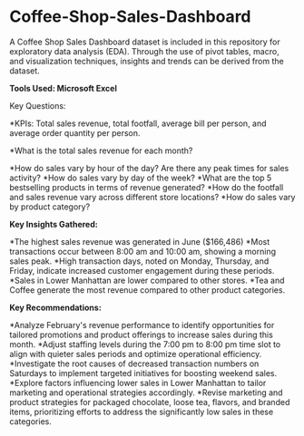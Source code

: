 # Coffee-Shop-Sales-Dashboard
A Coffee Shop Sales Dashboard dataset is included in this repository for exploratory data analysis (EDA). Through the use of pivot tables, macro, and visualization techniques, insights and trends can be derived from the dataset.

**Tools Used: Microsoft Excel**

Key Questions:

*KPIs: Total sales revenue, total footfall, average bill per person, and average order quantity per person.

*What is the total sales revenue for each month?

*How do sales vary by hour of the day? Are there any peak times for sales activity?
*How do sales vary by day of the week?
*What are the top 5 bestselling products in terms of revenue generated?
*How do the footfall and sales revenue vary across different store locations?
*How do sales vary by product category?

**Key Insights Gathered:**

*The highest sales revenue was generated in June ($166,486)
*Most transactions occur between 8:00 am and 10:00 am, showing a morning sales peak.
*High transaction days, noted on Monday, Thursday, and Friday, indicate increased customer engagement during these periods.
*Sales in Lower Manhattan are lower compared to other stores.
*Tea and Coffee generate the most revenue compared to other product categories.

**Key Recommendations:**

*Analyze February's revenue performance to identify opportunities for tailored promotions and product offerings to increase sales during this month.
*Adjust staffing levels during the 7:00 pm to 8:00 pm time slot to align with quieter sales periods and optimize operational efficiency.
*Investigate the root causes of decreased transaction numbers on Saturdays to implement targeted initiatives for boosting weekend sales.
*Explore factors influencing lower sales in Lower Manhattan to tailor marketing and operational strategies accordingly.
*Revise marketing and product strategies for packaged chocolate, loose tea, flavors, and branded items, prioritizing efforts to address the significantly low sales in these categories.
